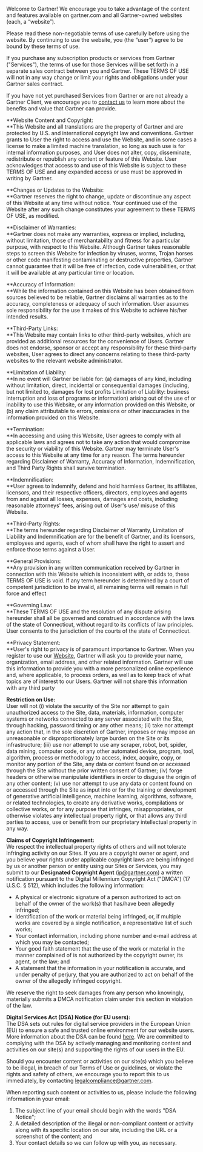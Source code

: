 Welcome to Gartner! We encourage you to take advantage of the content and features available on gartner.com and all Gartner-owned websites (each, a “website”).  
  
Please read these non-negotiable terms of use carefully before using the website. By continuing to use the website, you (the “user”) agree to be bound by these terms of use.

If you purchase any subscription products or services from Gartner ("Services"), the terms of use for those Services will be set forth in a separate sales contract between you and Gartner. These TERMS OF USE will not in any way change or limit your rights and obligations under your Gartner sales contract.  
  
If you have not yet purchased Services from Gartner or are not already a Gartner Client, we encourage you to [contact us](https://www.gartner.com/en/become-a-client) to learn more about the benefits and value that Gartner can provide.

**Website Content and Copyright:  
**This Website and all translations are the property of Gartner and are protected by U.S. and international copyright law and conventions. Gartner grants to User the right to access and use the Website, and in some cases a license to make a limited machine translation, so long as such use is for internal information purposes, and User does not alter, copy, disseminate, redistribute or republish any content or feature of this Website. User acknowledges that access to and use of this Website is subject to these TERMS OF USE and any expanded access or use must be approved in writing by Gartner.

**Changes or Updates to the Website:  
**Gartner reserves the right to change, update or discontinue any aspect of this Website at any time without notice. Your continued use of the Website after any such change constitutes your agreement to these TERMS OF USE, as modified.

**Disclaimer of Warranties:  
**Gartner does not make any warranties, express or implied, including, without limitation, those of merchantability and fitness for a particular purpose, with respect to this Website. Although Gartner takes reasonable steps to screen this Website for infection by viruses, worms, Trojan horses or other code manifesting contaminating or destructive properties, Gartner cannot guarantee that it will be free of infection, code vulnerabilities, or that it will be available at any particular time or location.

**Accuracy of Information:  
**While the information contained on this Website has been obtained from sources believed to be reliable, Gartner disclaims all warranties as to the accuracy, completeness or adequacy of such information. User assumes sole responsibility for the use it makes of this Website to achieve his/her intended results. 

**Third-Party Links:  
**This Website may contain links to other third-party websites, which are provided as additional resources for the convenience of Users. Gartner does not endorse, sponsor or accept any responsibility for these third-party websites, User agrees to direct any concerns relating to these third-party websites to the relevant website administrator. 

**Limitation of Liability:  
**In no event will Gartner be liable for: (a) damages of any kind, including without limitation, direct, incidental or consequential damages (including, but not limited to, damages for lost profits Limitation of Liability: business interruption and loss of programs or information) arising out of the use of or inability to use this Website, or any information provided on this Website, or (b) any claim attributable to errors, omissions or other inaccuracies in the information provided on this Website. 

**Termination:  
**In accessing and using this Website, User agrees to comply with all applicable laws and agrees not to take any action that would compromise the security or viability of this Website. Gartner may terminate User's access to this Website at any time for any reason. The terms hereunder regarding Disclaimer of Warranty, Accuracy of Information, Indemnification, and Third Party Rights shall survive termination. 

**Indemnification:  
**User agrees to indemnify, defend and hold harmless Gartner, its affiliates, licensors, and their respective officers, directors, employees and agents from and against all losses, expenses, damages and costs, including reasonable attorneys' fees, arising out of User's use/ misuse of this Website.

**Third-Party Rights:  
**The terms hereunder regarding Disclaimer of Warranty, Limitation of Liability and Indemnification are for the benefit of Gartner, and its licensors, employees and agents, each of whom shall have the right to assert and enforce those terms against a User.

**General Provisions:  
**Any provision in any written communication received by Gartner in connection with this Website which is inconsistent with, or adds to, these TERMS OF USE is void. If any term hereunder is determined by a court of competent jurisdiction to be invalid, all remaining terms will remain in full force and effect

**Governing Law:  
**These TERMS OF USE and the resolution of any dispute arising hereunder shall all be governed and construed in accordance with the laws of the state of Connecticut, without regard to its conflicts of law principles. User consents to the jurisdiction of the courts of the state of Connecticut.

**Privacy Statement:  
**User's right to privacy is of paramount importance to Gartner. When you register to use our [Website](https://www.gartner.com/en/about/policies/privacy), Gartner will ask you to provide your name, organization, email address, and other related information. Gartner will use this information to provide you with a more personalized online experience and, where applicable, to process orders, as well as to keep track of what topics are of interest to our Users. Gartner will not share this information with any third party

**Restriction on Use:**  
User will not (i) violate the security of the Site nor attempt to gain unauthorized access to the Site, data, materials, information, computer systems or networks connected to any server associated with the Site, through hacking, password timing or any other means; (ii) take nor attempt any action that, in the sole discretion of Gartner, imposes or may impose an unreasonable or disproportionately large burden on the Site or its infrastructure; (iii) use nor attempt to use any scraper, robot, bot, spider, data mining, computer code, or any other automated device, program, tool, algorithm, process or methodology to access, index, acquire, copy, or monitor any portion of the Site, any data or content found on or accessed through the Site without the prior written consent of Gartner; (iv) forge headers or otherwise manipulate identifiers in order to disguise the origin of any other content; (v) use nor attempt to use any data or content found on or accessed through the Site as input into or for the training or development of generative artificial intelligence, machine learning, algorithms, software, or related technologies, to create any derivative works, compilations or collective works, or for any purpose that infringes, misappropriates, or otherwise violates any intellectual property right, or that allows any third parties to access, use or benefit from our proprietary intellectual property in any way.

**Claims of Copyright Infringement:**  
We respect the intellectual property rights of others and will not tolerate infringing activity on our Sites. If you are a copyright owner or agent, and you believe your rights under applicable copyright laws are being infringed by us or another person or entity using our Sites or Services, you may submit to our **Designated Copyright Agent** ([ip@gartner.com](mailto:ip@gartner.com)) a written notification pursuant to the Digital Millennium Copyright Act ("DMCA") (17 U.S.C. § 512), which includes the following information:

* A physical or electronic signature of a person authorized to act on behalf of the owner of the work(s) that has/have been allegedly infringed;
* Identification of the work or material being infringed, or, if multiple works are covered by a single notification, a representative list of such works;
* Your contact information, including phone number and e-mail address at which you may be contacted;
* Your good faith statement that the use of the work or material in the manner complained of is not authorized by the copyright owner, its agent, or the law; and
* A statement that the information in your notification is accurate, and under penalty of perjury, that you are authorized to act on behalf of the owner of the allegedly infringed copyright.

We reserve the right to seek damages from any person who knowingly, materially submits a DMCA notification claim under this section in violation of the law.

**Digital Services Act (DSA) Notice (for EU users):**  
The DSA sets out rules for digital service providers in the European Union (EU) to ensure a safe and trusted online environment for our website users. More information about the DSA can be found [here](https://commission.europa.eu/strategy-and-policy/priorities-2019-2024/europe-fit-digital-age/digital-services-act_en). We are committed to complying with the DSA by actively managing and monitoring content and activities on our site(s) and supporting the rights of our users in the EU.  
  
Should you encounter content or activities on our site(s) which you believe to be illegal, in breach of our Terms of Use or guidelines, or violate the rights and safety of others, we encourage you to report this to us immediately, by contacting [legalcompliance@gartner.com](mailto:legalcompliance@gartner.com).  
  
When reporting such content or activities to us, please include the following information in your email:

1. The subject line of your email should begin with the words "DSA Notice";
2. A detailed description of the illegal or non-compliant content or activity along with its specific location on our site, including the URL or a screenshot of the content; and
3. Your contact details so we can follow up with you, as necessary.